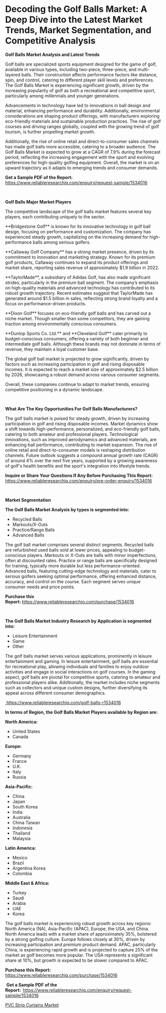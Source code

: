 <p><h1>Decoding the Golf Balls Market: A Deep Dive into the Latest Market Trends, Market Segmentation, and Competitive Analysis</h1></p><p><strong>Golf Balls Market Analysis and Latest Trends</strong></p>
<p><p>Golf balls are specialized sports equipment designed for the game of golf, available in various types, including two-piece, three-piece, and multi-layered balls. Their construction affects performance factors like distance, spin, and control, catering to different player skill levels and preferences. The Golf Balls Market is experiencing significant growth, driven by the increasing popularity of golf as both a recreational and competitive sport, particularly among millennials and younger generations. </p><p>Advancements in technology have led to innovations in ball design and material, enhancing performance and durability. Additionally, environmental considerations are shaping product offerings, with manufacturers exploring eco-friendly materials and sustainable production practices. The rise of golf courses and driving ranges globally, coupled with the growing trend of golf tourism, is further propelling market growth.</p><p>Additionally, the rise of online retail and direct-to-consumer sales channels has made golf balls more accessible, catering to a broader audience. The Golf Balls Market is expected to grow at a CAGR of 7.9% during the forecast period, reflecting the increasing engagement with the sport and evolving preferences for high-quality golfing equipment. Overall, the market is on an upward trajectory as it adapts to emerging trends and consumer demands.</p></p>
<p><strong>Get a Sample PDF of the Report:&nbsp;</strong> <a href="https://www.reliableresearchiq.com/enquiry/request-sample/1534016?utm_campaign=2267&utm_medium=2&utm_source=Github&utm_content=ia&utm_term=06022025&utm_id=golf-balls">https://www.reliableresearchiq.com/enquiry/request-sample/1534016</a></p>
<p>&nbsp;</p>
<p><strong>Golf Balls Major Market Players</strong></p>
<p><p>The competitive landscape of the golf balls market features several key players, each contributing uniquely to the sector. </p><p>**Bridgestone Golf** is known for its innovative technology in golf ball design, focusing on performance and customization. The company has experienced steady growth, capitalizing on the increasing demand for high-performance balls among serious golfers. </p><p>**Callaway Golf Company** has a strong market presence, driven by its commitment to innovation and marketing strategy. Known for its premium golf products, Callaway continues to expand its product offerings and market share, reporting sales revenue of approximately $1.9 billion in 2022. </p><p>**TaylorMade**, a subsidiary of Adidas Golf, has also made significant strides, particularly in the premium ball segment. The company’s emphasis on high-quality materials and advanced technology has contributed to its robust growth trajectory. Recent estimates suggest that TaylorMade has generated around $1.5 billion in sales, reflecting strong brand loyalty and a focus on performance-driven products.</p><p>**Dixon Golf** focuses on eco-friendly golf balls and has carved out a niche market. Though smaller than some competitors, they are gaining traction among environmentally conscious consumers. </p><p>**Dunlop Sports Co. Ltd.** and **Cleveland Golf** cater primarily to budget-conscious consumers, offering a variety of both beginner and intermediate golf balls. Although these brands may not dominate in terms of revenue, they maintain a loyal customer base.</p><p>The global golf ball market is projected to grow significantly, driven by factors such as increasing participation in golf and rising disposable incomes. It is expected to reach a market size of approximately $2.5 billion by 2026, showcasing a robust demand across various consumer segments. </p><p>Overall, these companies continue to adapt to market trends, ensuring competitive positioning in a dynamic landscape.</p></p>
<p>&nbsp;</p>
<p><strong>What Are The Key Opportunities For Golf Balls Manufacturers?</strong></p>
<p><p>The golf balls market is poised for steady growth, driven by increasing participation in golf and rising disposable incomes. Market dynamics show a shift towards high-performance, personalized, and eco-friendly golf balls, catering to both amateur and professional players. Technological innovations, such as improved aerodynamics and advanced materials, are enhancing ball performance, contributing to market expansion. The rise of online retail and direct-to-consumer models is reshaping distribution channels. Future outlook suggests a compound annual growth rate (CAGR) of around 4% over the next five years, supported by a growing awareness of golf's health benefits and the sport's integration into lifestyle trends.</p></p>
<p><strong>Inquire or Share Your Questions If Any Before Purchasing This Report:</strong> <a href="https://www.reliableresearchiq.com/enquiry/pre-order-enquiry/1534016?utm_campaign=2267&utm_medium=2&utm_source=Github&utm_content=ia&utm_term=06022025&utm_id=golf-balls">https://www.reliableresearchiq.com/enquiry/pre-order-enquiry/1534016</a></p>
<p>&nbsp;</p>
<p><strong>Market Segmentation</strong></p>
<p><strong>The Golf Balls Market Analysis by types is segmented into:</strong></p>
<p><ul><li>Recycled Balls</li><li>Markouts/X-Outs</li><li>Practice/Range Balls</li><li>Advanced Balls</li></ul></p>
<p><p>The golf ball market comprises several distinct segments. Recycled balls are refurbished used balls sold at lower prices, appealing to budget-conscious players. Markouts or X-Outs are balls with minor imperfections, often at discounted rates. Practice or range balls are specifically designed for training, typically more durable but less performance-oriented. Advanced balls, featuring cutting-edge technology and materials, cater to serious golfers seeking optimal performance, offering enhanced distance, accuracy, and control on the course. Each segment serves unique consumer needs and price points.</p></p>
<p><strong>Purchase this Report:&nbsp;</strong><a href="https://www.reliableresearchiq.com/purchase/1534016?utm_campaign=2267&utm_medium=2&utm_source=Github&utm_content=ia&utm_term=06022025&utm_id=golf-balls">https://www.reliableresearchiq.com/purchase/1534016</a></p>
<p>&nbsp;</p>
<p><strong>The Golf Balls Market Industry Research by Application is segmented into:</strong></p>
<p><ul><li>Leisure Entertainment</li><li>Game</li><li>Other</li></ul></p>
<p><p>The golf balls market serves various applications, prominently in leisure entertainment and gaming. In leisure entertainment, golf balls are essential for recreational play, allowing individuals and families to enjoy outdoor activities and engage in social interactions on golf courses. In the gaming aspect, golf balls are pivotal for competitive sports, catering to amateur and professional players alike. Additionally, the market includes niche segments such as collectors and unique custom designs, further diversifying its appeal across different consumer demographics.</p></p>
<p><a href="https://www.reliableresearchiq.com/golf-balls-r1534016?utm_campaign=2267&utm_medium=2&utm_source=Github&utm_content=ia&utm_term=06022025&utm_id=golf-balls">&nbsp;https://www.reliableresearchiq.com/golf-balls-r1534016</a></p>
<p><strong>In terms of Region, the Golf Balls Market Players available by Region are:</strong></p>
<p>
    <p> <strong> North America: </strong>
        <ul>
            <li>United States</li>
            <li>Canada</li>
        </ul>
        </p> 
    <p> <strong> Europe: </strong>
        <ul>
            <li>Germany</li>
            <li>France</li>
            <li>U.K.</li>
            <li>Italy</li>
            <li>Russia</li>
        </ul>
        </p> 
    <p> <strong> Asia-Pacific: </strong>
        <ul>
            <li>China</li>
            <li>Japan</li>
            <li>South Korea</li>
            <li>India</li>
            <li>Australia</li>
            <li>China Taiwan</li>
            <li>Indonesia</li>
            <li>Thailand</li>
            <li>Malaysia</li>
        </ul>
        </p> 
    <p> <strong> Latin America: </strong>
        <ul>
            <li>Mexico</li>
            <li>Brazil</li>
            <li>Argentina Korea</li>
            <li>Colombia</li>
        </ul>
        </p> 
    <p> <strong> Middle East & Africa: </strong>
        <ul>
            <li>Turkey</li>
            <li>Saudi</li>
            <li>Arabia</li>
            <li>UAE</li>
            <li>Korea</li>
        </ul>
    </p>
    </p>
<p><p>The golf balls market is experiencing robust growth across key regions: North America (NA), Asia-Pacific (APAC), Europe, the USA, and China. North America leads with a market share of approximately 35%, bolstered by a strong golfing culture. Europe follows closely at 30%, driven by increasing participation and premium product demand. APAC, particularly China, is experiencing rapid growth and is projected to capture 25% of the market as golf becomes more popular. The USA represents a significant share at 10%, but growth is expected to be slower compared to APAC.</p></p>
<p><strong>Purchase this Report: </strong><a href="https://www.reliableresearchiq.com/purchase/1534016?utm_campaign=2267&utm_medium=2&utm_source=Github&utm_content=ia&utm_term=06022025&utm_id=golf-balls">https://www.reliableresearchiq.com/purchase/1534016</a></p>
<p>&nbsp;<strong>Get a Sample PDF of the Report:&nbsp;&nbsp;</strong><a href="https://www.reliableresearchiq.com/enquiry/request-sample/1534016?utm_campaign=2267&utm_medium=2&utm_source=Github&utm_content=ia&utm_term=06022025&utm_id=golf-balls">https://www.reliableresearchiq.com/enquiry/request-sample/1534016</a></p>
<p><strong></strong></p>
<p><p><a href="https://github.com/steidmindy199393/Market-Research-Report-List-1/blob/main/pvc-strip-curtains-market.md?utm_campaign=2267&utm_medium=2&utm_source=Github&utm_content=ia&utm_term=06022025&utm_id=golf-balls">PVC Strip Curtains Market</a></p></p>